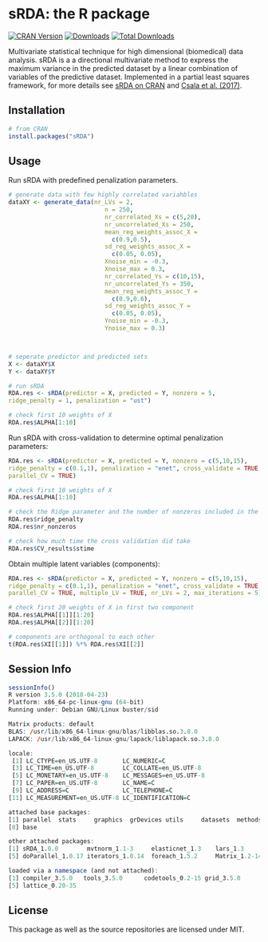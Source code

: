 sRDA: the R package
========================

[![CRAN Version](https://www.r-pkg.org/badges/version/sRDA)](https://CRAN.R-project.org/package=sRDA) [![Downloads](https://cranlogs.r-pkg.org/badges/sRDA)](https://CRAN.R-project.org/package=sRDA) [![Total Downloads](https://cranlogs.r-pkg.org/badges/grand-total/sRDA?color=orange)](https://CRAN.R-project.org/package=sRDA)

Multivariate statistical technique for high dimensional (biomedical) data analysis. sRDA is a a directional multivariate method to express the maximum variance in the predicted dataset by a linear combination of variables of the predictive dataset. Implemented in a partial least squares framework, for more details see [sRDA on CRAN](https://CRAN.R-project.org/package=sRDA) and [Csala et al. (2017)](https://doi.org/10.1093/bioinformatics/btx374).

Installation
------------

``` r
# from CRAN
install.packages("sRDA")
```

Usage
-----

Run sRDA with predefined penalization parameters.
``` r
# generate data with few highly correlated variahbles
dataXY <- generate_data(nr_LVs = 2,
                           n = 250,
                           nr_correlated_Xs = c(5,20),
                           nr_uncorrelated_Xs = 250,
                           mean_reg_weights_assoc_X =
                             c(0.9,0.5),
                           sd_reg_weights_assoc_X =
                             c(0.05, 0.05),
                           Xnoise_min = -0.3,
                           Xnoise_max = 0.3,
                           nr_correlated_Ys = c(10,15),
                           nr_uncorrelated_Ys = 350,
                           mean_reg_weights_assoc_Y =
                             c(0.9,0.6),
                           sd_reg_weights_assoc_Y =
                             c(0.05, 0.05),
                           Ynoise_min = -0.3,
                           Ynoise_max = 0.3)



# seperate predictor and predicted sets
X <- dataXY$X
Y <- dataXY$Y

# run sRDA
RDA.res <- sRDA(predictor = X, predicted = Y, nonzero = 5,
ridge_penalty = 1, penalization = "ust")

# check first 10 weights of X
RDA.res$ALPHA[1:10]
```

Run sRDA with cross-validation to determine optimal penalization parameters:

``` r
RDA.res <- sRDA(predictor = X, predicted = Y, nonzero = c(5,10,15),
ridge_penalty = c(0.1,1), penalization = "enet", cross_validate = TRUE,
parallel_CV = TRUE)

# check first 10 weights of X
RDA.res$ALPHA[1:10]

# check the Ridge parameter and the number of nonzeros included in the model
RDA.res$ridge_penalty
RDA.res$nr_nonzeros

# check how much time the cross validation did take
RDA.res$CV_results$stime
```

Obtain multiple latent variables (components):

``` r
RDA.res <- sRDA(predictor = X, predicted = Y, nonzero = c(5,10,15),
ridge_penalty = c(0.1,1), penalization = "enet", cross_validate = TRUE,
parallel_CV = TRUE, multiple_LV = TRUE, nr_LVs = 2, max_iterations = 5)

# check first 20 weights of X in first two component
RDA.res$ALPHA[[1]][1:20]
RDA.res$ALPHA[[2]][1:20]

# components are orthogonal to each other
t(RDA.res$XI[[1]]) %*% RDA.res$XI[[2]]
```

Session Info
-------
``` r
sessionInfo()
R version 3.5.0 (2018-04-23)
Platform: x86_64-pc-linux-gnu (64-bit)
Running under: Debian GNU/Linux buster/sid

Matrix products: default
BLAS: /usr/lib/x86_64-linux-gnu/blas/libblas.so.3.8.0
LAPACK: /usr/lib/x86_64-linux-gnu/lapack/liblapack.so.3.8.0

locale:
 [1] LC_CTYPE=en_US.UTF-8       LC_NUMERIC=C              
 [3] LC_TIME=en_US.UTF-8        LC_COLLATE=en_US.UTF-8    
 [5] LC_MONETARY=en_US.UTF-8    LC_MESSAGES=en_US.UTF-8   
 [7] LC_PAPER=en_US.UTF-8       LC_NAME=C                 
 [9] LC_ADDRESS=C               LC_TELEPHONE=C            
[11] LC_MEASUREMENT=en_US.UTF-8 LC_IDENTIFICATION=C       

attached base packages:
[1] parallel  stats     graphics  grDevices utils     datasets  methods  
[8] base     

other attached packages:
[1] sRDA_1.0.0        mvtnorm_1.1-3     elasticnet_1.3    lars_1.3         
[5] doParallel_1.0.17 iterators_1.0.14  foreach_1.5.2     Matrix_1.2-14    

loaded via a namespace (and not attached):
[1] compiler_3.5.0   tools_3.5.0      codetools_0.2-15 grid_3.5.0      
[5] lattice_0.20-35
```

License
-------

This package as well as the source repositories are licensed under MIT.
